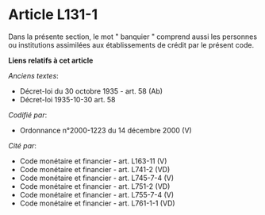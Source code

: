 # Article L131-1

Dans la présente section, le mot " banquier " comprend aussi les personnes ou institutions assimilées aux établissements de
crédit par le présent code.

**Liens relatifs à cet article**

_Anciens textes_:

  - Décret-loi du 30 octobre 1935 - art. 58 (Ab)
  - Décret-loi 1935-10-30 art. 58

_Codifié par_:

  - Ordonnance n°2000-1223 du 14 décembre 2000 (V)

_Cité par_:

  - Code monétaire et financier - art. L163-11 (V)
  - Code monétaire et financier - art. L741-2 (VD)
  - Code monétaire et financier - art. L745-7-4 (V)
  - Code monétaire et financier - art. L751-2 (VD)
  - Code monétaire et financier - art. L755-7-4 (V)
  - Code monétaire et financier - art. L761-1-1 (VD)
